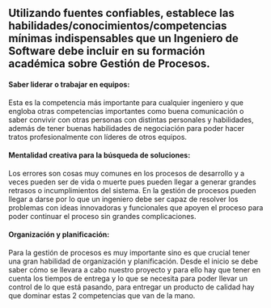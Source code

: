 ## Utilizando fuentes confiables, establece las habilidades/conocimientos/competencias mínimas indispensables que un Ingeniero de Software debe incluir en su formación académica sobre Gestión de Procesos.

#### Saber liderar o trabajar en equipos:
Esta es la competencia más importante para cualquier ingeniero y que engloba otras competencias importantes como buena comunicación o saber convivir con otras personas con distintas personales y habilidades, además de tener buenas habilidades de negociación para poder hacer tratos profesionalmente con líderes de otros equipos.
#### Mentalidad creativa para la búsqueda de soluciones: 
Los errores son cosas muy comunes en los procesos de desarrollo y a veces pueden ser de vida o muerte pues pueden llegar a generar grandes retrasos o incumplimientos del sistema. En la gestión de procesos pueden llegar a darse por lo que un ingeniero debe ser capaz de resolver los problemas con ideas innovadoras y funcionales que apoyen el proceso para poder continuar el proceso sin grandes complicaciones.
#### Organización y planificación: 
Para la gestión de procesos es muy importante sino es que crucial tener una gran habilidad de organización y planificación. Desde el inicio se debe saber cómo se llevara a cabo nuestro proyecto y para ello hay que tener en cuenta los tiempos de entrega y lo que se necesita para poder llevar un control de lo que está pasando, para entregar un producto de calidad hay que dominar estas 2 competencias que van de la mano.
